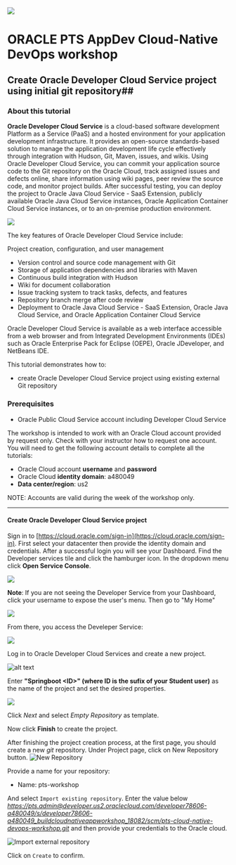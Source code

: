 ![](../common/images/customer.logo.png)
---
# ORACLE PTS AppDev Cloud-Native DevOps workshop #

## Create Oracle Developer Cloud Service project using initial git repository##

### About this tutorial ###
**Oracle Developer Cloud Service** is a cloud-based software development Platform as a Service (PaaS) and a hosted environment for your application development infrastructure. It provides an open-source standards-based solution to manage the application development life cycle effectively through integration with Hudson, Git, Maven, issues, and wikis. Using Oracle Developer Cloud Service, you can commit your application source code to the Git repository on the Oracle Cloud, track assigned issues and defects online, share information using wiki pages, peer review the source code, and monitor project builds. After successful testing, you can deploy the project to Oracle Java Cloud Service - SaaS Extension, publicly available Oracle Java Cloud Service instances, Oracle Application Container Cloud Service instances, or to an on-premise production environment.

![](images/00.dcs.png)

The key features of Oracle Developer Cloud Service include:

Project creation, configuration, and user management

+ Version control and source code management with Git
+ Storage of application dependencies and libraries with Maven
+ Continuous build integration with Hudson
+ Wiki for document collaboration
+ Issue tracking system to track tasks, defects, and features
+ Repository branch merge after code review
+ Deployment to Oracle Java Cloud Service - SaaS Extension, Oracle Java Cloud Service, and Oracle Application Container Cloud Service

Oracle Developer Cloud Service is available as a web interface accessible from a web browser and from Integrated Development Environments (IDEs) such as Oracle Enterprise Pack for Eclipse (OEPE), Oracle JDeveloper, and NetBeans IDE.

This tutorial demonstrates how to:

- create Oracle Developer Cloud Service project using existing external Git repository

### Prerequisites ###

- Oracle Public Cloud Service account including Developer Cloud Service


The workshop is intended to work with an Oracle Cloud account provided by request only. Check with your instructor how to request one account. You will need to get the following account details to complete all the tutorials:

+ Oracle Cloud account **username** and **password** 
+ Oracle Cloud **identity domain**: a480049
+ **Data center/region**: us2

NOTE: Accounts are valid during the week of the workshop only. 

----

#### Create Oracle Developer Cloud Service project ####

Sign in to [https://cloud.oracle.com/sign-in](https://cloud.oracle.com/sign-in). First select your datacenter then provide the identity domain and credentials. After a successful login you will see your Dashboard. Find the Developer services tile and click the hamburger icon. In the dropdown menu click **Open Service Console**.

![](images/01.dashboard.png)


**Note**: If you are not seeing the Developer Service from your Dashboard, click your username to expose the user's menu. Then go to "My Home"

![](images/21.usermenu.png)

From there, you access the Develeper Service:

![](images/22.myhome.png)

Log in to Oracle Developer Cloud Services and create a new project.

![alt text](images/02.new.project.png)

Enter __**"Springboot &lt;ID&gt;" (where ID is the sufix of your Student user)**__ as the name of the project and set the desired properties.

![](images/23.create.project.png)

Click *Next* and select *Empty Repository* as template.


Now click **Finish** to create the project.


After finishing the project creation process, at the first page, you should create a new *git* repository. Under Project page, click on New Repository button.
![](images/devcs.newrepo.png "New Repository")

Provide a name for your repository:

+ Name: pts-workshop

 And select `Import existing repository`. Enter the value below *https://pts.admin@developer.us2.oraclecloud.com/developer78606-a480049/s/developer78606-a480049_buildcloudnativeappworkshop_18082/scm/pts-cloud-native-devops-workshop.git* and then provide your credentials to the Oracle cloud.

![](images/devcs.importrepo.png "Import external repository")

Click on `Create` to confirm.
